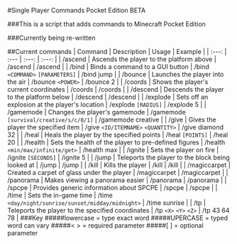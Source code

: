 #Single Player Commands Pocket Edition BETA

###This is a script that adds commands to Minecraft Pocket Edition

###Currently being re-written

##Current commands
| Command | Description | Usage | Example |
| :---: | :--- | :---: | :---: |
| /ascend | Ascends the player to the platform above | /ascend | /ascend |
| /bind | Binds a command to a GUI button | /bind `<COMMAND>` `[PARAMETERS]` | /bind jump |
| /bounce | Launches the player into the air | /bounce `<POWER>` | /bounce 2 |
| /coords | Shows the player's current coordinates | /coords | /coords |
| /descend | Descends the player to the platform below | /descend | /descend |
| /explode | Sets off an explosion at the player's location | /explode `[RADIUS]` | /explode 5 |
| /gamemode | Changes the player's gamemode | /gamemode `[survival/creative/s/c/0/1]` | /gamemode creative |
| /give | Gives the player the specified item | /give `<ID/ITEMNAME>` `<QUANTITY>` | /give diamond 32 |
| /heal | Heals the player by the specified points | /heal `[POINTS]` | /heal 20 |
| /health | Sets the health of the player to pre-defined figures | /health `<min/max/infinite/get>` | /health max |
| /ignite | Sets the player on fire | /ignite `[SECONDS]` | /ignite 5 |
| /jump | Teleports the player to the block being looked at | /jump | /jump |
| /kill | Kills the player | /kill | /kill |
| /magiccarpet | Created a carpet of glass under the player | /magiccarpet | /magiccarpet |
| /panorama | Makes viewing a panorama easier | /panorama | /panorama |
| /spcpe | Provides generic information about SPCPE | /spcpe | /spcpe |
| /time | Sets the in-game time | /time `<day/night/sunrise/sunset/midday/midnight>` | /time sunrise |
| /tp | Teleports the player to the specified coordinates | /tp `<X>` `<Y>` `<Z>` | /tp 43 64 78 |
###Key
#####lowercase = type exact word
#####UPERCASE = typed word can vary
#####< > = required parameter
#####[ ] = optional parameter
